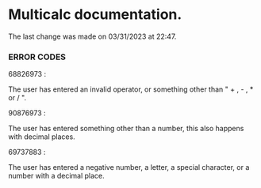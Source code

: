 # Multicalc documentation.

The last change was made on 03/31/2023 at 22:47.


### ERROR CODES

68826973 : 

The user has entered an invalid operator, or something other than " + , - , * or / ".

90876973 :

The user has entered something other than a number, this also happens with decimal places.

69737883 : 

The user has entered a negative number, a letter, a special character, or a number with a decimal place.

